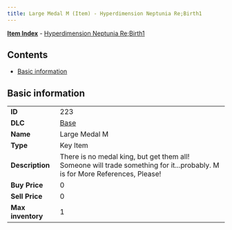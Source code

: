 ```yaml
---
title: Large Medal M (Item) - Hyperdimension Neptunia Re;Birth1
---
```


[**Item Index**](/neptunia/rb1/item/index.html) - [Hyperdimension Neptunia Re;Birth1](/neptunia/rb1)

## Contents

- [Basic information](#basic-information)

## Basic information

|   |   |
| -- | -- |
| **ID** | 223 |
| **DLC** | [Base](/neptunia/rb1/dlc/1-base.html) |
| **Name** | Large Medal M |
| **Type** | Key Item |
| **Description** | There is no medal king, but get them all! Someone will trade something for it...probably. M is for More References, Please! |
| **Buy Price** | 0 |
| **Sell Price** | 0 |
| **Max inventory** | 1 |
